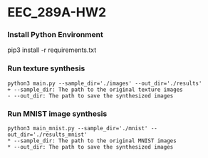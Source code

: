 # EEC_289A-HW2

### Install Python Environment
pip3 install -r requirements.txt

### Run texture synthesis
```
python3 main.py --sample_dir='./images' --out_dir='./results'
+ --sample_dir: The path to the original texture images
- --out_dir: The path to save the synthesized images
```

### Run MNIST image synthesis
```
python3 main_mnist.py --sample_dir='./mnist' --out_dir='./results_mnist'
* --sample_dir: The path to the original MNIST images
* --out_dir: The path to save the synthesized images
```
